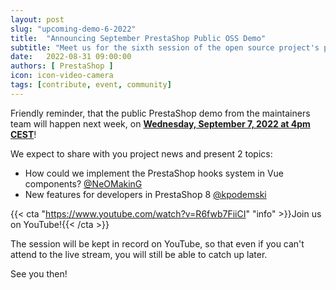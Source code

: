 ```yaml
---
layout: post
slug: "upcoming-demo-6-2022"
title:  "Announcing September PrestaShop Public OSS Demo"
subtitle: "Meet us for the sixth session of the open source project's public demo in 2022"
date:   2022-08-31 09:00:00
authors: [ PrestaShop ]
icon: icon-video-camera
tags: [contribute, event, community]
---
```


Friendly reminder, that the public PrestaShop demo from the maintainers team will happen next week, on [**Wednesday, September 7, 2022 at 4pm CEST**](https://www.youtube.com/watch?v=R6fwb7FiiCI)!

We expect to share with you project news and present 2 topics:
- How could we implement the PrestaShop hooks system in Vue components? [@NeOMakinG](https://github.com/NeOMakinG)
- New features for developers in PrestaShop 8 [@kpodemski](https://github.com/kpodemski)

{{< cta "https://www.youtube.com/watch?v=R6fwb7FiiCI" "info" >}}Join us on YouTube!{{< /cta >}}

The session will be kept in record on YouTube, so that even if you can't attend to the live stream, you will still be able to catch up later.

See you then!

